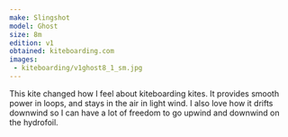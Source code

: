 ```yaml
---
make: Slingshot
model: Ghost
size: 8m
edition: v1
obtained: kiteboarding.com
images:
 - kiteboarding/v1ghost8_1_sm.jpg
---
```


This kite changed how I feel about kiteboarding kites.
It provides smooth power in loops, and stays in the air in light wind.
I also love how it drifts downwind so I can have a lot of freedom to go upwind and downwind on the hydrofoil.
